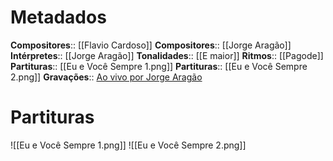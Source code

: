 # Metadados

**Compositores**:: [[Flavio Cardoso]]
**Compositores**:: [[Jorge Aragão]]
**Intérpretes**:: [[Jorge Aragão]]
**Tonalidades**:: [[E maior]]
**Ritmos**:: [[Pagode]]
**Partituras**:: [[Eu e Você Sempre 1.png]] 
**Partituras**:: [[Eu e Você Sempre 2.png]] 
**Gravações**:: [Ao vivo por Jorge Aragão](https://www.youtube.com/watch?v=7r1C61YTALY)

# Partituras
![[Eu e Você Sempre 1.png]]
![[Eu e Você Sempre 2.png]]